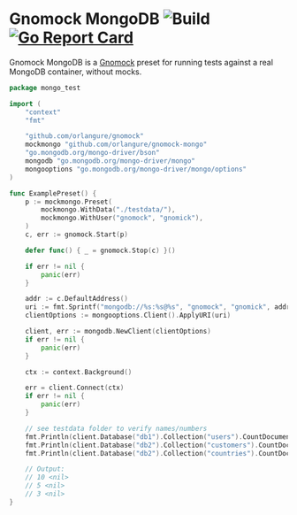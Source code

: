 # Gnomock MongoDB ![Build](https://github.com/orlangure/gnomock-mongo/workflows/Build/badge.svg?branch=master) [![Go Report Card](https://goreportcard.com/badge/github.com/orlangure/gnomock-mongo)](https://goreportcard.com/report/github.com/orlangure/gnomock-mongo)

Gnomock MongoDB is a [Gnomock](https://github.com/orlangure/gnomock) preset for
running tests against a real MongoDB container, without mocks.

```go
package mongo_test

import (
	"context"
	"fmt"

	"github.com/orlangure/gnomock"
	mockmongo "github.com/orlangure/gnomock-mongo"
	"go.mongodb.org/mongo-driver/bson"
	mongodb "go.mongodb.org/mongo-driver/mongo"
	mongooptions "go.mongodb.org/mongo-driver/mongo/options"
)

func ExamplePreset() {
	p := mockmongo.Preset(
		mockmongo.WithData("./testdata/"),
		mockmongo.WithUser("gnomock", "gnomick"),
	)
	c, err := gnomock.Start(p)

	defer func() { _ = gnomock.Stop(c) }()

	if err != nil {
		panic(err)
	}

	addr := c.DefaultAddress()
	uri := fmt.Sprintf("mongodb://%s:%s@%s", "gnomock", "gnomick", addr)
	clientOptions := mongooptions.Client().ApplyURI(uri)

	client, err := mongodb.NewClient(clientOptions)
	if err != nil {
		panic(err)
	}

	ctx := context.Background()

	err = client.Connect(ctx)
	if err != nil {
		panic(err)
	}

	// see testdata folder to verify names/numbers
	fmt.Println(client.Database("db1").Collection("users").CountDocuments(ctx, bson.D{}))
	fmt.Println(client.Database("db2").Collection("customers").CountDocuments(ctx, bson.D{}))
	fmt.Println(client.Database("db2").Collection("countries").CountDocuments(ctx, bson.D{}))

	// Output:
	// 10 <nil>
	// 5 <nil>
	// 3 <nil>
}
```
